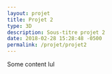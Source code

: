 ```yaml
---
layout: projet
title: Projet 2
type: 3D
description: Sous-titre projet 2
date: 2018-02-28 15:28:48 -0500
permalink: /projet/projet2
---
```


Some content lul